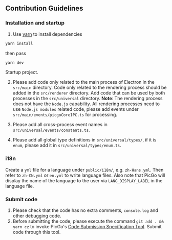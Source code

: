 ## Contribution Guidelines

### Installation and startup

1. Use [yarn](https://yarnpkg.com/) to install dependencies

```bash
yarn install
```

then pass

```bash
yarn dev
```

Startup project.

2. Please add code only related to the main process of Electron in the `src/main` directory. Code only related to the rendering process should be added in the `src/renderer` directory. Add code that can be used by both processes in the `src/universal` directory. **Note**: The rendering process does not have the `Node.js` capability. All rendering processes need to use `Node.js modules` related code, please add events under `src/main/events/picgoCoreIPC.ts` for processing.

3. Please add all cross-process event names in `src/universal/events/constants.ts`.

4. Please add all global type definitions in `src/universal/types/`, if it is `enum`, please add it in `src/universal/types/enum.ts`.


### i18n

Create a `yml` file for a language under `public/i18n/`, e.g. `zh-Hans.yml`. Then refer to `zh-CN.yml` or `en.yml` to write language files. Also note that PicGo will display the name of the language to the user via `LANG_DISPLAY_LABEL` in the language file.

### Submit code

1. Please check that the code has no extra comments, `console.log` and other debugging code.
2. Before submitting the code, please execute the command `git add . && yarn cz` to invoke PicGo's [Code Submission Specification Tool](https://github.com/PicGo/bump-version). Submit code through this tool.